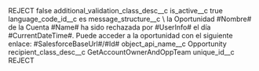 <?xml version="1.0" encoding="UTF-8"?>
<CustomMetadata xmlns="http://soap.sforce.com/2006/04/metadata" xmlns:xsi="http://www.w3.org/2001/XMLSchema-instance" xmlns:xsd="http://www.w3.org/2001/XMLSchema">
    <label>REJECT</label>
    <protected>false</protected>
    <values>
        <field>additional_validation_class_desc__c</field>
        <value xsi:nil="true"/>
    </values>
    <values>
        <field>is_active__c</field>
        <value xsi:type="xsd:boolean">true</value>
    </values>
    <values>
        <field>language_code_id__c</field>
        <value xsi:type="xsd:string">es</value>
    </values>
    <values>
        <field>message_structure__c</field>
        <value xsi:type="xsd:string">\ la Oportunidad #Nombre# de la Cuenta #Name# ha sido rechazada por #UserInfo# el día #CurrentDateTime#. Puede acceder a la oportunidad con el siguiente enlace: #SalesforceBaseUrl#/#Id#</value>
    </values>
    <values>
        <field>object_api_name__c</field>
        <value xsi:type="xsd:string">Opportunity</value>
    </values>
    <values>
        <field>recipient_class_desc__c</field>
        <value xsi:type="xsd:string">GetAccountOwnerAndOppTeam</value>
    </values>
    <values>
        <field>unique_id__c</field>
        <value xsi:type="xsd:string">REJECT</value>
    </values>
</CustomMetadata>
